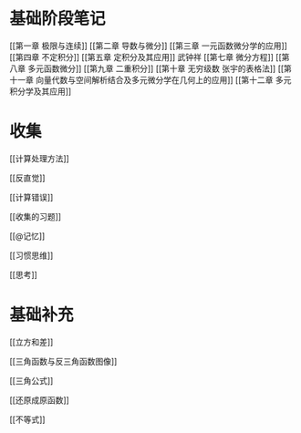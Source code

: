 # 基础阶段笔记
[[第一章 极限与连续]]
[[第二章 导数与微分]]
[[第三章 一元函数微分学的应用]]
[[第四章 不定积分]]
[[第五章 定积分及其应用]]
武钟祥
[[第七章 微分方程]]
[[第八章 多元函数微分]]
[[第九章 二重积分]]
[[第十章 无穷级数 张宇的表格法]]
[[第十一章 向量代数与空间解析结合及多元微分学在几何上的应用]]
[[第十二章 多元积分学及其应用]]

# 收集

[[计算处理方法]]

[[反直觉]]

[[计算错误]]

[[收集的习题]]

[[@记忆]]

[[习惯思维]]

[[思考]]

# 基础补充

[[立方和差]]

[[三角函数与反三角函数图像]]

[[三角公式]]

[[还原成原函数]]

[[不等式]]